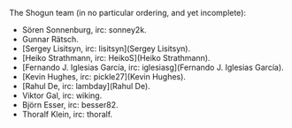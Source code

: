 The Shogun team (in no particular ordering, and yet incomplete):
 * Sören Sonnenburg, irc: sonney2k.
 * Gunnar Rätsch.
 * [Sergey Lisitsyn, irc: lisitsyn](Sergey Lisitsyn).
 * [Heiko Strathmann, irc: HeikoS](Heiko Strathmann).
 * [Fernando J. Iglesias García, irc: iglesiasg](Fernando J. Iglesias García).
 * [Kevin Hughes, irc: pickle27](Kevin Hughes).
 * [Rahul De, irc: lambday](Rahul De).
 * Viktor Gal, irc: wiking.
 * Björn Esser, irc: besser82.
 * Thoralf Klein, irc: thoralf.

